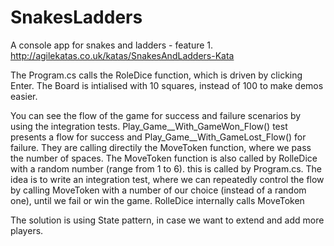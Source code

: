 # SnakesLadders

A console app for snakes and ladders - feature 1.
http://agilekatas.co.uk/katas/SnakesAndLadders-Kata

The Program.cs calls the RoleDice function, which is driven by clicking Enter.
The Board is intialised with 10 squares, instead of 100 to make demos easier.

You can see the flow of the game for success and failure scenarios by using the integration tests.
Play_Game__With_GameWon_Flow() test presents a flow for success and Play_Game__With_GameLost_Flow() for failure.
They are calling directily the MoveToken function, where we pass the number of spaces. 
The MoveToken function is also called by RolleDice with a random number (range from 1 to 6). this is called by Program.cs.
The idea is to write an integration test, where we can repeatedly control the flow by calling MoveToken with a number of our choice (instead of a random one), until we fail or win the game. RolleDice internally calls MoveToken

The solution is using State pattern, in case we want to extend and add more players.
